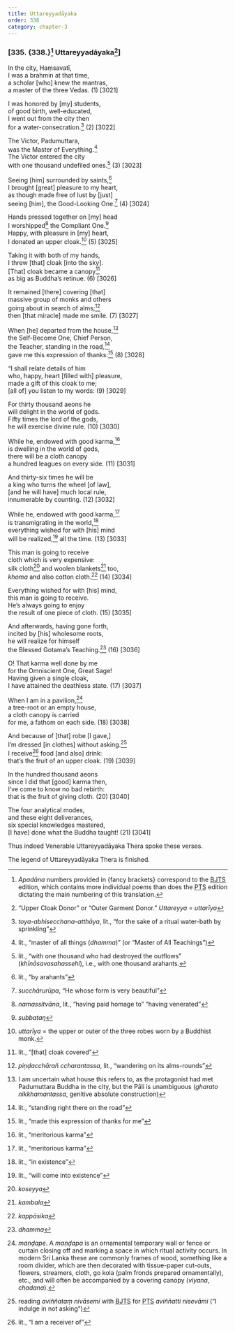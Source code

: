 ```yaml
---
title: Uttareyyadāyaka
order: 338
category: chapter-3
---
```


### \[335. {338.}[^1] Uttareyyadāyaka[^2]\]

In the city, Haṃsavatī,  
I was a brahmin at that time,  
a scholar \[who\] knew the mantras,  
a master of the three Vedas. (1) \[3021\]

I was honored by \[my\] students,  
of good birth, well-educated,  
I went out from the city then  
for a water-consecration.[^3] (2) \[3022\]

The Victor, Padumuttara,  
was the Master of Everything.[^4]  
The Victor entered the city  
with one thousand undefiled ones.[^5] (3) \[3023\]

Seeing \[him\] surrounded by saints,[^6]  
I brought \[great\] pleasure to my heart,  
as though made free of lust by \[just\]  
seeing \[him\], the Good-Looking One.[^7] (4) \[3024\]

Hands pressed together on \[my\] head  
I worshipped[^8] the Compliant One.[^9]  
Happy, with pleasure in \[my\] heart,  
I donated an upper cloak.[^10] (5) \[3025\]

Taking it with both of my hands,  
I threw \[that\] cloak \[into the sky\].  
\[That\] cloak became a canopy[^11]  
as big as Buddha’s retinue. (6) \[3026\]

It remained \[there\] covering \[that\]  
massive group of monks and others  
going about in search of alms;[^12]  
then \[that miracle\] made me smile. (7) \[3027\]

When \[he\] departed from the house,[^13]  
the Self-Become One, Chief Person,  
the Teacher, standing in the road,[^14]  
gave me this expression of thanks:[^15] (8) \[3028\]

“I shall relate details of him  
who, happy, heart \[filled with\] pleasure,  
made a gift of this cloak to me;  
\[all of\] you listen to my words: (9) \[3029\]

For thirty thousand aeons he  
will delight in the world of gods.  
Fifty times the lord of the gods,  
he will exercise divine rule. (10) \[3030\]

While he, endowed with good karma,[^16]  
is dwelling in the world of gods,  
there will be a cloth canopy  
a hundred leagues on every side. (11) \[3031\]

And thirty-six times he will be  
a king who turns the wheel \[of law\],  
\[and he will have\] much local rule,  
innumerable by counting. (12) \[3032\]

While he, endowed with good karma,[^17]  
is transmigrating in the world,[^18]  
everything wished for with \[his\] mind  
will be realized,[^19] all the time. (13) \[3033\]

This man is going to receive  
cloth which is very expensive:  
silk cloth[^20] and woolen blankets[^21] too,  
*khoma* and also cotton cloth.[^22] (14) \[3034\]

Everything wished for with \[his\] mind,  
this man is going to receive.  
He’s always going to enjoy  
the result of one piece of cloth. (15) \[3035\]

And afterwards, having gone forth,  
incited by \[his\] wholesome roots,  
he will realize for himself  
the Blessed Gotama’s Teaching.[^23] (16) \[3036\]

O! That karma well done by me  
for the Omniscient One, Great Sage!  
Having given a single cloak,  
I have attained the deathless state. (17) \[3037\]

When I am in a pavilion,[^24]  
a tree-root or an empty house,  
a cloth canopy is carried  
for me, a fathom on each side. (18) \[3038\]

And because of \[that\] robe \[I gave,\]  
I’m dressed \[in clothes\] without asking.[^25]  
I receive[^26] food \[and also\] drink:  
that’s the fruit of an upper cloak. (19) \[3039\]

In the hundred thousand aeons  
since I did that \[good\] karma then,  
I’ve come to know no bad rebirth:  
that is the fruit of giving cloth. (20) \[3040\]

The four analytical modes,  
and these eight deliverances,  
six special knowledges mastered,  
\[I have\] done what the Buddha taught! (21) \[3041\]

Thus indeed Venerable Uttareyyadāyaka Thera spoke these verses.

The legend of Uttareyyadāyaka Thera is finished.

[^1]: *Apadāna* numbers provided in {fancy brackets} correspond to the <abbr title="Buddha Jayanthi Tripitaka Series">BJTS</abbr> edition, which contains more individual poems than does the <abbr title="Pali Text Society">PTS</abbr> edition dictating the main numbering of this translation.

[^2]: “Upper Cloak Donor” or “Outer Garment Donor.” *Uttareyya* = *uttarīya*

[^3]: *toya-abhise<span class="diacritics" data-state="on">c</span><span class="no-diacritics" data-state="off">ch</span>ana-atthāya*, lit., “for the sake of a ritual water-bath by sprinkling”

[^4]: lit., “master of all things (*dhamma*)” (or “Master of All Teachings”)

[^5]: lit., “with one thousand who had destroyed the outflows” (*khīnāsavasahassehi*), i.e., with one thousand arahants.

[^6]: lit., “by arahants”

[^7]: *su<span class="diacritics" data-state="on">c</span><span class="no-diacritics" data-state="off">ch</span>ārurūpa*, “He whose form is very beautiful”

[^8]: *namassitvāna*, lit., “having paid homage to” “having venerated”

[^9]: *subbataŋ*

[^10]: *uttarīya* = the upper or outer of the three robes worn by a Buddhist monk.

[^11]: lit., “\[that\] cloak covered”

[^12]: *piṇḍa<span class="diacritics" data-state="on">c</span><span class="no-diacritics" data-state="off">ch</span>ārañ <span class="diacritics" data-state="on">c</span><span class="no-diacritics" data-state="off">ch</span>arantassa*, lit., “wandering on its alms-rounds”

[^13]: I am uncertain what house this refers to, as the protagonist had met Padumuttara Buddha in the city, but the Pāli is unambiguous (*gharato nikkhamantassa*, genitive absolute construction)

[^14]: lit., “standing right there on the road”

[^15]: lit., “made this expression of thanks for me”

[^16]: lit., “meritorious karma”

[^17]: lit., “meritorious karma”

[^18]: lit., “in existence”

[^19]: lit., “will come into existence”

[^20]: *koseyya*

[^21]: *kambala*

[^22]: *kappāsika*

[^23]: *dhamma*

[^24]: *maṇḍape*. A *maṇḍapa* is an ornamental temporary wall or fence or curtain closing off and marking a space in which ritual activity occurs. In modern Sri Lanka these are commonly frames of wood, something like a room divider, which are then decorated with tissue-paper cut-outs, flowers, streamers, cloth, go kola (palm fronds prepared ornamentally), etc., and will often be accompanied by a covering canopy (*viyana*, *chadana*).

[^25]: reading *aviññataṃ nivāsemi* with <abbr title="Buddha Jayanthi Tripitaka Series">BJTS</abbr> for <abbr title="Pali Text Society">PTS</abbr> *aviññatti nisevāmi* (“I indulge in not asking”)

[^26]: lit., “I am a receiver of”
